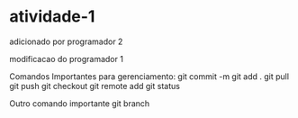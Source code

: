 # atividade-1

adicionado por programador 2

modificacao do programador 1 

Comandos Importantes para gerenciamento:
git commit -m
git add .
git pull
git push
git checkout
git remote add
git status

Outro comando importante
git branch